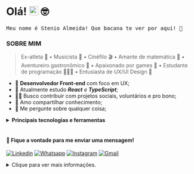 # **Olá!** <img src="https://user-images.githubusercontent.com/1303154/88677602-1635ba80-d120-11ea-84d8-d263ba5fc3c0.gif" width="24px" alt="hi"> 🤓

<p><samp>Meu nome é Stenio Almeida! Que bacana te ver por aqui! 🤗</samp></p>

### **SOBRE MIM**

> Ex-atleta 🏀 • Musicista 🎸 • Cinéfilo 🎬 • Amante de matemática 📐 • Aventureiro gastronômico 🍲 • Apaixonado por games 👾 • Estudante de programação 👨🏻‍💻 • Entusiasta de UX/UI Design 🎨

- 💼 **Desenvolvedor Front-end** com foco em UX;
- 🌱 Atualmente estudo _**React** e **TypeScript**_;
- 🤝🏼 Busco contribuir com projetos sociais, voluntários e pro bono;
- 🤍 Amo compartilhar conhecimento;
- 💬 Me pergunte sobre qualquer coisa;

<details>
<summary><strong>Principais tecnologias e ferramentas</strong></summary>
<br/>

##### Desenvolvimento:<br/>

[
![Javascript](https://img.shields.io/badge/JavaScript-2d2d2d?style=flat-square&logo=javascript)]()
[
![Typescript](https://img.shields.io/badge/TypeScript-2d2d2d?style=flat-square&logo=typescript)]()
[
![React](https://img.shields.io/badge/React-2d2d2d?style=flat-square&logo=react)]()
[
![Styled Components](https://img.shields.io/badge/Styled_Components-2d2d2d?style=flat-square&logo=styled-components)]()
[
![SCSS](https://img.shields.io/badge/SCSS-2d2d2d?style=flat-square&logo=sass&logoColor=CC6699)]()

##### Ferramentas:<br/>

[
![JSON](https://img.shields.io/badge/JSON-2d2d2d?style=flat-square&logo=json&logoColor=fafafa)]()
[
![NPM](https://img.shields.io/badge/NPM-2d2d2d?style=flat-square&logo=npm&logoColor=339933)]()
[
![Insomnia](https://img.shields.io/badge/Insomnia-2d2d2d?style=flat-square&logo=insomnia&logoColor=5849BE)]()
[
![Git](https://img.shields.io/badge/Git-2d2d2d?style=flat-square&logo=git)]()
[
![Github](https://img.shields.io/badge/Github-2d2d2d?style=flat-square&logo=github)]()
[
![Figma](https://img.shields.io/badge/Figma-2d2d2d?style=flat-square&logo=figma&logoColor=F24E1E)]()
[
![Trello](https://img.shields.io/badge/Trello-2d2d2d?style=flat-square&logo=trello&logoColor=0052CC)]()

##### Editores:<br/>

[
![VSCode](https://img.shields.io/badge/VSCode-2d2d2d?style=flat-square&logo=visualstudiocode&logoColor=007ACC)]()

##### Sistemas Operacionais:<br/>

[
![Archlinux](https://img.shields.io/badge/Arch_Linux-2d2d2d?style=flat-square&logo=archlinux&logoColor=1793D1)]()
[
![Debian](https://img.shields.io/badge/Debian-2d2d2d?style=flat-square&logo=debian&logoColor=A81D33)]()
[
![Windows](https://img.shields.io/badge/Windows-2d2d2d?style=flat-square&logo=windows&logoColor=0078D6)]()

##### Outras:<br/>

[
![Node](https://img.shields.io/badge/Node-2d2d2d?style=flat-square&logo=node.js&logoColor=339933)]()
[
![Python](https://img.shields.io/badge/Python-2d2d2d?style=flat-square&logo=python&logoColor=3776AB)]()
[
![Bash](https://img.shields.io/badge/Bash-2d2d2d?style=flat-square&logo=gnubash&logoColor=4EAA25)]()
[
![Markdown](https://img.shields.io/badge/Markdown-2d2d2d?style=flat-square&logo=markdown&logoColor=fafafa)]()

</details>
<br/>

#### 💌 **Fique a vontade para me enviar uma mensagem!**

[
![Linkedin](https://img.shields.io/badge/LinkedIn-2d2d2d?style=for-the-badge&logo=linkedin&logoColor=00FFFF&link=https://www.linkedin.com/in/stenioas/)](https://www.linkedin.com/in/stenioas/)
[
![Whatsapp](https://img.shields.io/badge/Whatsapp-2d2d2d?style=for-the-badge&logo=whatsapp&logoColor=00FFFF&link=https://api.whatsapp.com/send?phone=5585988147879&text=Oi%2C%20Stenio!%20Tudo%20bem%3F%20Te%20vi%20no%20Github!%20Podemos%20conversar%3F/)](https://api.whatsapp.com/send?phone=5585988147879&text=Oi%2C%20Stenio!%20Tudo%20bem%3F%20Te%20vi%20no%20Github!%20Podemos%20conversar%3F/)
[
![Instagram](https://img.shields.io/badge/Instagram-2d2d2d?style=for-the-badge&logo=instagram&logoColor=00FFFF&link=https://www.instagram.com/stenioas)](https://www.instagram.com/in/stenioas/)
[
![Gmail](https://img.shields.io/badge/Gmail-2d2d2d?style=for-the-badge&logo=gmail&logoColor=00FFFF&link=mailto:stenioas@gmail.com)](mailto:stenioas@gmail.com)

<details>
<summary>Clique para ver mais informações.</summary>
<br/>

<img src="https://img.shields.io/github/followers/stenioas.svg?style=flat-square&colorA=2d2d2d&colorB=3d3d3d&logo=github&logoColor=00FFFF&label=Followers&maxAge=2592000" alt="Github followers" />
<br/>

<div>
<img height="180em" src="https://github-readme-stats.vercel.app/api?username=stenioas&show_icons=true&theme=dark&bg_color=0d1117&count_private=true"/>
<img height="180em" src="https://github-readme-stats.vercel.app/api/top-langs/?username=stenioas&layout=compact&langs_count=8&theme=dark"/>
</div>

</details>
